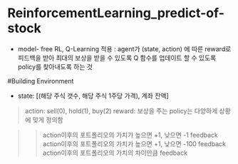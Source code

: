 # ReinforcementLearning_predict-of-stock

* model- free RL, Q-Learning 적용
  : agent가 (state, action) 에 따른 reward로 피드백을 받아 최대의 보상을 받을 수 있도록 Q 함수를 업데이트 할 수 있도록 policy를 찾아내도록 하는 것
  
#Building Environment


* state: [(해당 주식 갯수, 해당 주식 1주당 가격), 계좌 잔액]
> action: sell(0), hold(1), buy(2)
> reward: 보상을 주는 policy는 다양하게 상황에 맞게 정의함

>> action이후의 포트폴리오의 가치가 높으면 +1, 낮으면 -1 feedback
>> action이후의 포트폴리오의 가치가 높으면 +1, 낮으면 -100 feedback
>> action이후의 포트폴리오의 가치의 차이만큼 feedback  

